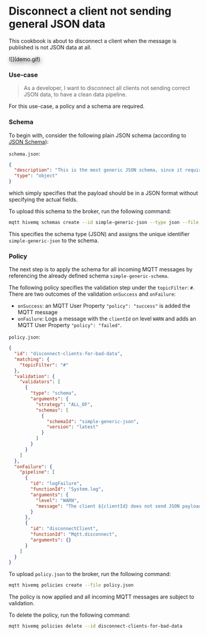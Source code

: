# Disconnect a client not sending general JSON data
This cookbook is about to disconnect a client when the message is published
is not JSON data at all.

<span style="filter: drop-shadow(2px 4px 6px black)">
![](demo.gif)
</span>

### Use-case 
> As a developer, I want to disconnect all clients not sending correct JSON data, to have a clean data pipeline.

For this use-case, a policy and a schema are required.


### Schema

To begin with, consider the following plain JSON schema (according to [JSON Schema](https://json-schema.org/)):

`schema.json`:
```json
{
  "description": "This is the most generic JSON schema, since it requires just a JSON object, nothing further specified",
  "type": "object"
}
```

which simply specifies that the payload should be in a JSON format without specifying the actual fields.

To upload this schema to the broker, run the following command:

```bash
mqtt hivemq schemas create --id simple-generic-json --type json --file schema.json
```

This specifies the schema type (JSON) and assigns the unique identifier `simple-generic-json` to the schema.


### Policy

The next step is to apply the schema for all incoming MQTT messages by referencing the already defined schema `simple-generic-schema`.

The following policy specifies the validation step under the `topicFilter`: `#`. 
There are two outcomes of the validation `onSuccess` and `onFailure`:

* `onSuccess`: an MQTT User Property `"policy": "success"` is added the MQTT message
* `onFailure`: Logs a message with the `clientId` on level `WARN` and adds an MQTT User Property `"policy": "failed"`.

`policy.json`:
```json
{
  "id": "disconnect-clients-for-bad-data",
  "matching": {
    "topicFilter": "#"
  },
  "validation": {
    "validators": [
      {
        "type": "schema",
        "arguments": {
          "strategy": "ALL_OF",
          "schemas": [
            {
              "schemaId": "simple-generic-json",
              "version": "latest"
            }
          ]
        }
      }
    ]
  },
  "onFailure": {
    "pipeline": [
      {
        "id": "logFailure",
        "functionId": "System.log",
        "arguments": {
          "level": "WARN",
          "message": "The client ${clientId} does not send JSON payloads to ${topic}. The client will be disconnected."
        }
      },
      {
        "id": "disconnectClient",
        "functionId": "Mqtt.disconnect",
        "arguments": {}
      }
    ]
  }
}
```

To upload `policy.json` to the broker, run the following command:

```bash
mqtt hivemq policies create --file policy.json
```

The policy is now applied and all incoming MQTT messages are subject to validation.

To delete the policy, run the following command:

```bash
mqtt hivemq policies delete --id disconnect-clients-for-bad-data
```
